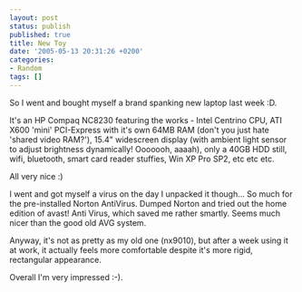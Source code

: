 ```yaml
---
layout: post
status: publish
published: true
title: New Toy
date: '2005-05-13 20:31:26 +0200'
categories:
- Random
tags: []
---
```


So I went and bought myself a brand spanking new laptop last week :D.

It's an HP Compaq NC8230 featuring the works - Intel Centrino CPU, ATI
X600 'mini' PCI-Express with it's own 64MB RAM (don't you just hate
'shared video RAM?'), 15.4" widescreen display (with ambient light
sensor to adjust brightness dynamically! Ooooooh, aaaah), only a 40GB
HDD still, wifi, bluetooth, smart card reader stuffies, Win XP Pro SP2,
etc etc etc.

All very nice :)

I went and got myself a virus on the day I unpacked it though... So much
for the pre-installed Norton AntiVirus. Dumped Norton and tried out the
home edition of avast! Anti Virus, which saved me rather smartly. Seems
much nicer than the good old AVG system.

Anyway, it's not as pretty as my old one (nx9010), but after a week
using it at work, it actually feels more comfortable despite it's more
rigid, rectangular appearance.

Overall I'm very impressed :-).
